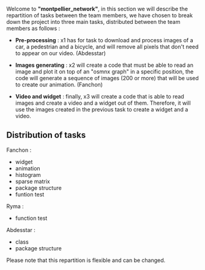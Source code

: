 Welcome to __"montpellier_network"__, in this section we will describe the repartition of tasks between the team members, we have chosen to break down the project into three main tasks, distributed between the team members as follows :

* __Pre-processing__ : x1 has for task to download and process images of a car, a pedestrian and a bicycle, and will remove all pixels that don't need to appear on our video. (Abdesstar)


* __Images generating__ : x2 will create a code that must be able to read an image and plot it on top of an "osmnx graph" in a specific position, the code will generate a sequence of images (200 or more) that will be used to create our animation. (Fanchon)


* __Video and widget__ : finally, x3 will create a code that is able to read images and create a video and a widget out of them. Therefore, it will use the images created in the previous task to create a widget and a video. 


## Distribution of tasks

Fanchon : 
* widget 
* animation 
* histogram
* sparse matrix
* package structure 
* funtion test

Ryma :
* function test 

Abdesstar :
* class
* package structure

Please note that this repartition is flexible and can be changed.
